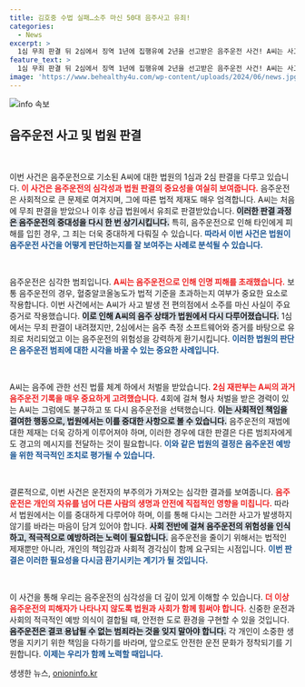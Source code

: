 ```yaml
---
title: 김호중 수법 실패…소주 마신 50대 음주사고 유죄!
categories:
  - News
excerpt: >
  1심 무죄 판결 뒤 2심에서 징역 1년에 집행유예 2년을 선고받은 음주운전 사건! A씨는 사고 후 편의점에서 술을 마셔 추가 음주로 경찰 수사에 혼선을 야기하며 결국 유죄 판결을 받았다. 
feature_text: >
  1심 무죄 판결 뒤 2심에서 징역 1년에 집행유예 2년을 선고받은 음주운전 사건! A씨는 사고 후 편의점에서 술을 마셔 추가 음주로 경찰 수사에 혼선을 야기하며 결국 유죄 판결을 받았다. 
image: 'https://www.behealthy4u.com/wp-content/uploads/2024/06/news.jpg'
---
```


<p><img src="https://www.behealthy4u.com/wp-content/uploads/2024/06/news.jpg" alt="info 속보" /></p>

<h2 data-ke-size="size26">음주운전 사고 및 법원 판결</h2>

<p data-ke-size="size16">&nbsp;</p>

<p>이번 사건은 음주운전으로 기소된 A씨에 대한 법원의 1심과 2심 판결을 다루고 있습니다. <b><span style="color: #ee2323;">이 사건은 음주운전의 심각성과 법원 판결의 중요성을 여실히 보여줍니다.</span></b> 음주운전은 사회적으로 큰 문제로 여겨지며, 그에 따른 법적 제재도 매우 엄격합니다. A씨는 처음에 무죄 판결을 받았으나 이후 상급 법원에서 유죄로 판결받았습니다. <b><span style="background-color: #21538527;">이러한 판결 과정은 음주운전의 중대성을 다시 한 번 상기시킵니다.</span></b> 특히, 음주운전으로 인해 타인에게 피해를 입힌 경우, 그 죄는 더욱 중대하게 다뤄질 수 있습니다. <b><span style="color: #1a5490;">따라서 이번 사건은 법원이 음주운전 사건을 어떻게 판단하는지를 잘 보여주는 사례로 분석될 수 있습니다.</span></b></p>

<p data-ke-size="size16">&nbsp;</p>

<p>음주운전은 심각한 범죄입니다. <b><span style="color: #ee2323;">A씨는 음주운전으로 인해 인명 피해를 초래했습니다.</span></b> 보통 음주운전의 경우, 혈중알코올농도가 법적 기준을 초과하는지 여부가 중요한 요소로 작용합니다. 이번 사건에서는 A씨가 사고 발생 전 편의점에서 소주를 마신 사실이 주요 증거로 작용했습니다. <b><span style="background-color: #21538527;">이로 인해 A씨의 음주 상태가 법원에서 다시 다루어졌습니다.</span></b> 1심에서는 무죄 판결이 내려졌지만, 2심에서는 음주 측정 소프트웨어와 증거를 바탕으로 유죄로 처리되었고 이는 음주운전의 위험성을 강력하게 환기시킵니다. <b><span style="color: #1a5490;">이러한 법원의 판단은 음주운전 범죄에 대한 시각을 바꿀 수 있는 중요한 사례입니다.</span></b></p>

<p data-ke-size="size16">&nbsp;</p>

<p>A씨는 음주에 관한 선진 법률 체계 하에서 처벌을 받았습니다. <b><span style="color: #ee2323;">2심 재판부는 A씨의 과거 음주운전 기록을 매우 중요하게 고려했습니다.</span></b> 4회에 걸쳐 형사 처벌을 받은 경력이 있는 A씨는 그럼에도 불구하고 또 다시 음주운전을 선택했습니다. <b><span style="background-color: #21538527;">이는 사회적인 책임을 결여한 행동으로, 법원에서는 이를 중대한 사항으로 볼 수 있습니다.</span></b> 음주운전의 재범에 대한 제재는 더욱 강하게 이루어져야 하며, 이러한 경우에 대한 판결은 다른 범죄자에게도 경고의 메시지를 전달하는 것이 필요합니다. <b><span style="color: #1a5490;">이와 같은 법원의 결정은 음주운전 예방을 위한 적극적인 조치로 평가될 수 있습니다.</span></b></p>

<p data-ke-size="size16">&nbsp;</p>

<p>결론적으로, 이번 사건은 운전자의 부주의가 가져오는 심각한 결과를 보여줍니다. <b><span style="color: #ee2323;">음주운전은 개인의 자유를 넘어 다른 사람의 생명과 안전에 직접적인 영향을 미칩니다.</span></b> 따라서 법원에서는 이를 중대하게 다루어야 하며, 이를 통해 다시는 그러한 사고가 발생하지 않기를 바라는 마음이 담겨 있어야 합니다. <b><span style="background-color: #21538527;">사회 전반에 걸쳐 음주운전의 위험성을 인식하고, 적극적으로 예방하려는 노력이 필요합니다.</span></b> 음주운전을 줄이기 위해서는 법적인 제재뿐만 아니라, 개인의 책임감과 사회적 경각심이 함께 요구되는 시점입니다. <b><span style="color: #1a5490;">이번 판결은 이러한 필요성을 다시금 환기시키는 계기가 될 것입니다.</span></b></p>

<p data-ke-size="size16">&nbsp;</p>

<p>이 사건을 통해 우리는 음주운전의 심각성을 더 깊이 있게 이해할 수 있습니다. <b><span style="color: #ee2323;">더 이상 음주운전의 피해자가 나타나지 않도록 법원과 사회가 함께 힘써야 합니다.</span></b> 신중한 운전과 사회의 적극적인 예방 의식이 결합될 때, 안전한 도로 환경을 구현할 수 있을 것입니다. <b><span style="background-color: #21538527;">음주운전은 결코 용납될 수 없는 범죄라는 것을 잊지 말아야 합니다.</span></b> 각 개인이 소중한 생명을 지키기 위한 책임을 다하기를 바라며, 앞으로도 안전한 운전 문화가 정착되기를 기원합니다. <b><span style="color: #1a5490;">이제는 우리가 함께 노력할 때입니다.</span></b></p>
생생한 뉴스, <a href="https://onioninfo.kr" rel="dofollow">onioninfo.kr</a>


